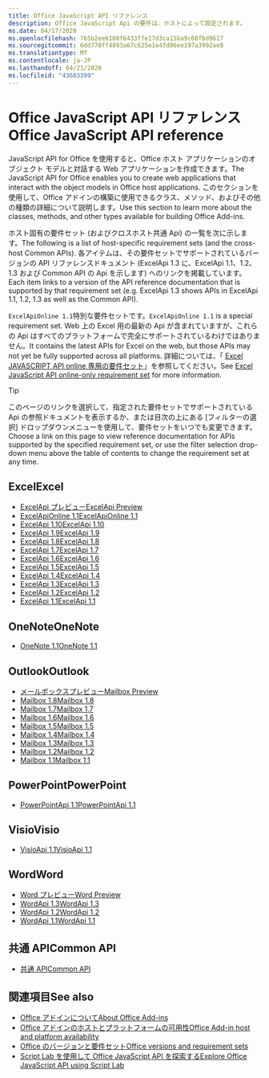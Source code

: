 ```yaml
---
title: Office JavaScript API リファレンス
description: Office JavaScript Api の要件は、ホストによって設定されます。
ms.date: 04/17/2020
ms.openlocfilehash: 765b2ee6108f6433ffe17d3ca15ba9c68fbd9617
ms.sourcegitcommit: 6dd770ff4893a67c625e1e4fd06ee197a3992ae0
ms.translationtype: MT
ms.contentlocale: ja-JP
ms.lasthandoff: 04/21/2020
ms.locfileid: "43603399"
---
```

# <a name="office-javascript-api-reference"></a><span data-ttu-id="26ead-103">Office JavaScript API リファレンス</span><span class="sxs-lookup"><span data-stu-id="26ead-103">Office JavaScript API reference</span></span>

<span data-ttu-id="26ead-104">JavaScript API for Office を使用すると、Office ホスト アプリケーションのオブジェクト モデルと対話する Web アプリケーションを作成できます。</span><span class="sxs-lookup"><span data-stu-id="26ead-104">The JavaScript API for Office enables you to create web applications that interact with the object models in Office host applications.</span></span> <span data-ttu-id="26ead-105">このセクションを使用して、Office アドインの構築に使用できるクラス、メソッド、およびその他の種類の詳細について説明します。</span><span class="sxs-lookup"><span data-stu-id="26ead-105">Use this section to learn more about the classes, methods, and other types available for building Office Add-ins.</span></span>

<span data-ttu-id="26ead-106">ホスト固有の要件セット (およびクロスホスト共通 Api) の一覧を次に示します。</span><span class="sxs-lookup"><span data-stu-id="26ead-106">The following is a list of host-specific requirement sets (and the cross-host Common APIs).</span></span> <span data-ttu-id="26ead-107">各アイテムは、その要件セットでサポートされているバージョンの API リファレンスドキュメント (ExcelApi 1.3 に、ExcelApi 1.1、1.2、1.3 および Common API の Api を示します) へのリンクを掲載しています。</span><span class="sxs-lookup"><span data-stu-id="26ead-107">Each item links to a version of the API reference documentation that is supported by that requirement set (e.g. ExcelApi 1.3 shows APIs in ExcelApi 1.1, 1.2, 1.3 as well as the Common API).</span></span>

<span data-ttu-id="26ead-108">`ExcelApiOnline 1.1`特別な要件セットです。</span><span class="sxs-lookup"><span data-stu-id="26ead-108">`ExcelApiOnline 1.1` is a special requirement set.</span></span> <span data-ttu-id="26ead-109">Web 上の Excel 用の最新の Api が含まれていますが、これらの Api はすべてのプラットフォームで完全にサポートされているわけではありません。</span><span class="sxs-lookup"><span data-stu-id="26ead-109">It contains the latest APIs for Excel on the web, but those APIs may not yet be fully supported across all platforms.</span></span> <span data-ttu-id="26ead-110">詳細については、「 [Excel JAVASCRIPT API online 専用の要件セット](/office/dev/add-ins/reference/requirement-sets/excel-api-online-requirement-set)」を参照してください。</span><span class="sxs-lookup"><span data-stu-id="26ead-110">See [Excel JavaScript API online-only requirement set](/office/dev/add-ins/reference/requirement-sets/excel-api-online-requirement-set) for more information.</span></span>

> [!TIP]
> <span data-ttu-id="26ead-111">このページのリンクを選択して、指定された要件セットでサポートされている Api の参照ドキュメントを表示するか、または目次の上にある [フィルターの選択] ドロップダウンメニューを使用して、要件セットをいつでも変更できます。</span><span class="sxs-lookup"><span data-stu-id="26ead-111">Choose a link on this page to view reference documentation for APIs supported by the specified requirement set, or use the filter selection drop-down menu above the table of contents to change the requirement set at any time.</span></span>

## <a name="excel"></a><span data-ttu-id="26ead-112">Excel</span><span class="sxs-lookup"><span data-stu-id="26ead-112">Excel</span></span>

- [<span data-ttu-id="26ead-113">ExcelApi プレビュー</span><span class="sxs-lookup"><span data-stu-id="26ead-113">ExcelApi Preview</span></span>](/javascript/api/excel?view=excel-js-preview)
- [<span data-ttu-id="26ead-114">ExcelApiOnline 1.1</span><span class="sxs-lookup"><span data-stu-id="26ead-114">ExcelApiOnline 1.1</span></span>](/javascript/api/excel?view=excel-js-online)
- [<span data-ttu-id="26ead-115">ExcelApi 1.10</span><span class="sxs-lookup"><span data-stu-id="26ead-115">ExcelApi 1.10</span></span>](/javascript/api/excel?view=excel-js-1.10)
- [<span data-ttu-id="26ead-116">ExcelApi 1.9</span><span class="sxs-lookup"><span data-stu-id="26ead-116">ExcelApi 1.9</span></span>](/javascript/api/excel?view=excel-js-1.9)
- [<span data-ttu-id="26ead-117">ExcelApi 1.8</span><span class="sxs-lookup"><span data-stu-id="26ead-117">ExcelApi 1.8</span></span>](/javascript/api/excel?view=excel-js-1.8)
- [<span data-ttu-id="26ead-118">ExcelApi 1.7</span><span class="sxs-lookup"><span data-stu-id="26ead-118">ExcelApi 1.7</span></span>](/javascript/api/excel?view=excel-js-1.7)
- [<span data-ttu-id="26ead-119">ExcelApi 1.6</span><span class="sxs-lookup"><span data-stu-id="26ead-119">ExcelApi 1.6</span></span>](/javascript/api/excel?view=excel-js-1.6)
- [<span data-ttu-id="26ead-120">ExcelApi 1.5</span><span class="sxs-lookup"><span data-stu-id="26ead-120">ExcelApi 1.5</span></span>](/javascript/api/excel?view=excel-js-1.5)
- [<span data-ttu-id="26ead-121">ExcelApi 1.4</span><span class="sxs-lookup"><span data-stu-id="26ead-121">ExcelApi 1.4</span></span>](/javascript/api/excel?view=excel-js-1.4)
- [<span data-ttu-id="26ead-122">ExcelApi 1.3</span><span class="sxs-lookup"><span data-stu-id="26ead-122">ExcelApi 1.3</span></span>](/javascript/api/excel?view=excel-js-1.3)
- [<span data-ttu-id="26ead-123">ExcelApi 1.2</span><span class="sxs-lookup"><span data-stu-id="26ead-123">ExcelApi 1.2</span></span>](/javascript/api/excel?view=excel-js-1.2)
- [<span data-ttu-id="26ead-124">ExcelApi 1.1</span><span class="sxs-lookup"><span data-stu-id="26ead-124">ExcelApi 1.1</span></span>](/javascript/api/excel?view=excel-js-1.1)

## <a name="onenote"></a><span data-ttu-id="26ead-125">OneNote</span><span class="sxs-lookup"><span data-stu-id="26ead-125">OneNote</span></span>

- [<span data-ttu-id="26ead-126">OneNote 1.1</span><span class="sxs-lookup"><span data-stu-id="26ead-126">OneNote 1.1</span></span>](/javascript/api/onenote?view=onenote-js-1.1)

## <a name="outlook"></a><span data-ttu-id="26ead-127">Outlook</span><span class="sxs-lookup"><span data-stu-id="26ead-127">Outlook</span></span>

- [<span data-ttu-id="26ead-128">メールボックスプレビュー</span><span class="sxs-lookup"><span data-stu-id="26ead-128">Mailbox Preview</span></span>](/javascript/api/outlook?view=outlook-js-preview)
- [<span data-ttu-id="26ead-129">Mailbox 1.8</span><span class="sxs-lookup"><span data-stu-id="26ead-129">Mailbox 1.8</span></span>](/javascript/api/outlook?view=outlook-js-1.8)
- [<span data-ttu-id="26ead-130">Mailbox 1.7</span><span class="sxs-lookup"><span data-stu-id="26ead-130">Mailbox 1.7</span></span>](/javascript/api/outlook?view=outlook-js-1.7)
- [<span data-ttu-id="26ead-131">Mailbox 1.6</span><span class="sxs-lookup"><span data-stu-id="26ead-131">Mailbox 1.6</span></span>](/javascript/api/outlook?view=outlook-js-1.6)
- [<span data-ttu-id="26ead-132">Mailbox 1.5</span><span class="sxs-lookup"><span data-stu-id="26ead-132">Mailbox 1.5</span></span>](/javascript/api/outlook?view=outlook-js-1.5)
- [<span data-ttu-id="26ead-133">Mailbox 1.4</span><span class="sxs-lookup"><span data-stu-id="26ead-133">Mailbox 1.4</span></span>](/javascript/api/outlook?view=outlook-js-1.4)
- [<span data-ttu-id="26ead-134">Mailbox 1.3</span><span class="sxs-lookup"><span data-stu-id="26ead-134">Mailbox 1.3</span></span>](/javascript/api/outlook?view=outlook-js-1.3)
- [<span data-ttu-id="26ead-135">Mailbox 1.2</span><span class="sxs-lookup"><span data-stu-id="26ead-135">Mailbox 1.2</span></span>](/javascript/api/outlook?view=outlook-js-1.2)
- [<span data-ttu-id="26ead-136">Mailbox 1.1</span><span class="sxs-lookup"><span data-stu-id="26ead-136">Mailbox 1.1</span></span>](/javascript/api/outlook?view=outlook-js-1.1)

## <a name="powerpoint"></a><span data-ttu-id="26ead-137">PowerPoint</span><span class="sxs-lookup"><span data-stu-id="26ead-137">PowerPoint</span></span>

- [<span data-ttu-id="26ead-138">PowerPointApi 1.1</span><span class="sxs-lookup"><span data-stu-id="26ead-138">PowerPointApi 1.1</span></span>](/javascript/api/powerpoint?view=powerpoint-js-1.1)

## <a name="visio"></a><span data-ttu-id="26ead-139">Visio</span><span class="sxs-lookup"><span data-stu-id="26ead-139">Visio</span></span>

- [<span data-ttu-id="26ead-140">VisioApi 1.1</span><span class="sxs-lookup"><span data-stu-id="26ead-140">VisioApi 1.1</span></span>](/javascript/api/visio?view=visio-js-1.1)

## <a name="word"></a><span data-ttu-id="26ead-141">Word</span><span class="sxs-lookup"><span data-stu-id="26ead-141">Word</span></span>

- [<span data-ttu-id="26ead-142">Word プレビュー</span><span class="sxs-lookup"><span data-stu-id="26ead-142">Word Preview</span></span>](/javascript/api/word?view=word-js-preview)
- [<span data-ttu-id="26ead-143">WordApi 1.3</span><span class="sxs-lookup"><span data-stu-id="26ead-143">WordApi 1.3</span></span>](/javascript/api/word?view=word-js-1.3)
- [<span data-ttu-id="26ead-144">WordApi 1.2</span><span class="sxs-lookup"><span data-stu-id="26ead-144">WordApi 1.2</span></span>](/javascript/api/word?view=word-js-1.2)
- [<span data-ttu-id="26ead-145">WordApi 1.1</span><span class="sxs-lookup"><span data-stu-id="26ead-145">WordApi 1.1</span></span>](/javascript/api/word?view=word-js-1.1)

## <a name="common-api"></a><span data-ttu-id="26ead-146">共通 API</span><span class="sxs-lookup"><span data-stu-id="26ead-146">Common API</span></span>

- [<span data-ttu-id="26ead-147">共通 API</span><span class="sxs-lookup"><span data-stu-id="26ead-147">Common API</span></span>](/javascript/api/office?view=common-js)

## <a name="see-also"></a><span data-ttu-id="26ead-148">関連項目</span><span class="sxs-lookup"><span data-stu-id="26ead-148">See also</span></span>

- [<span data-ttu-id="26ead-149">Office アドインについて</span><span class="sxs-lookup"><span data-stu-id="26ead-149">About Office Add-ins</span></span>](/office/dev/add-ins/overview)
- [<span data-ttu-id="26ead-150">Office アドインのホストとプラットフォームの可用性</span><span class="sxs-lookup"><span data-stu-id="26ead-150">Office Add-in host and platform availability</span></span>](/office/dev/add-ins/overview/office-add-in-availability)
- [<span data-ttu-id="26ead-151">Office のバージョンと要件セット</span><span class="sxs-lookup"><span data-stu-id="26ead-151">Office versions and requirement sets</span></span>](/office/dev/add-ins/develop/office-versions-and-requirement-sets)
- [<span data-ttu-id="26ead-152">Script Lab を使用して Office JavaScript API を探索する</span><span class="sxs-lookup"><span data-stu-id="26ead-152">Explore Office JavaScript API using Script Lab</span></span>](/office/dev/add-ins/overview/explore-with-script-lab)
